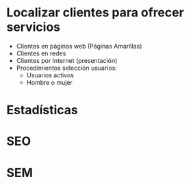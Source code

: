 # Localizar clientes para ofrecer servicios
- Clientes en páginas web (Páginas Amarillas)
- Clientes en redes
- Clientes por Internet (presentación)
- Procedimientos selección usuarios:
  - Usuarios activos
  - Hombre o mujer

# Estadísticas

# SEO

# SEM
